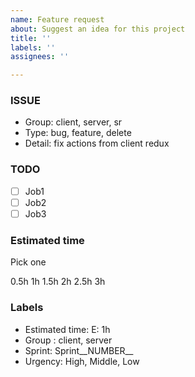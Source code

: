 ```yaml
---
name: Feature request
about: Suggest an idea for this project
title: ''
labels: ''
assignees: ''

---
```


### ISSUE
- Group: client, server, sr
- Type: bug, feature, delete
- Detail: fix actions from client redux
### TODO
- [ ] Job1
- [ ]  Job2
- [ ]  Job3
### Estimated time
Pick one

0.5h
1h
1.5h
2h
2.5h
3h
### Labels
- Estimated time: E: 1h
- Group : client, server
- Sprint: Sprint__NUMBER__
- Urgency: High, Middle, Low
